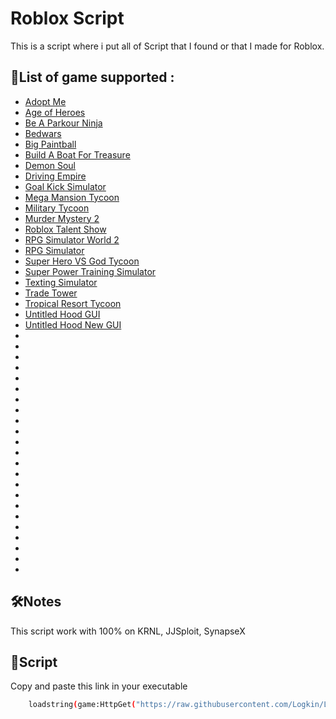 # Roblox Script

This is a script where i put all of Script that I found or that I made for Roblox. 




## 🚀List of game supported :

- [Adopt Me](https://www.roblox.com/games/920587237/Adopt-Me)
- [Age of Heroes](https://www.roblox.com/games/4866692557/Age-of-Heroes)
- [Be A Parkour Ninja](https://www.roblox.com/games/147848991/Be-A-Parkour-Ninja)
- [Bedwars](https://www.roblox.com/games/6872265039/BedWars-PENGUIN-SURVIVAL)
- [Big Paintball](https://www.roblox.com/games/3527629287/BIG-Paintball)
- [Build A Boat For Treasure](https://www.roblox.com/games/537413528/Build-A-Boat-For-Treasure)
- [Demon Soul](https://www.roblox.com/games/8069117419/UPD3-4-Demon-Soul-Simulator)
- [Driving Empire](https://www.roblox.com/games/3351674303/BIG-UPDATE-Driving-Empire)
- [Goal Kick Simulator](https://www.roblox.com/games/9281034297/UPD-X5-3-Goal-Kick-Simulator)
- [Mega Mansion Tycoon](https://www.roblox.com/games/8328351891/LIMITED-Mega-Mansion-Tycoon)
- [Military Tycoon](https://www.roblox.com/games/7180042682/BLACKHAWK-Military-Tycoon)
- [Murder Mystery 2](https://www.roblox.com/games/142823291/Murder-Mystery-2)
- [Roblox Talent Show](https://www.roblox.com/games/10851599/Roblox-Talent-Show)
- [RPG Simulator World 2](https://www.roblox.com/games/4628853904/World-2)
- [RPG Simulator](https://www.roblox.com/games/2990100290/T6-UPD-20-RPG-Simulator)
- [Super Hero VS God Tycoon](https://www.roblox.com/games/7424863999/Super-Hero-VS-God-Tycoon)
- [Super Power Training Simulator](https://www.roblox.com/games/2202352383/Super-Power-Training-Simulator)
- [Texting Simulator](https://www.roblox.com/games/2580982329/UPDATE-Texting-Simulator)
- [Trade Tower](https://www.roblox.com/games/5023820864/Trade-Tower)
- [Tropical Resort Tycoon](https://www.roblox.com/games/5534174456/Tropical-Resort-Tycoon)
- [Untitled Hood GUI](https://www.roblox.com/games/7800644383/Untitled-Hood)
- [Untitled Hood New GUI](https://www.roblox.com/games/9183932460/Untitled-Hood)
- []()
- []()
- []()
- []()
- []()
- []()
- []()
- []()
- []()
- []()
- []()
- []()
- []()
- []()
- []()
- []()
- []()
- []()
- []()
- []()
- []()
- []()
- []()



## 🛠Notes

This script work with 100% on KRNL, JJSploit, SynapseX


## 🔗Script

Copy and paste this link in your executable

```bash
    loadstring(game:HttpGet("https://raw.githubusercontent.com/Logkin/LogkinRobloxScriptHub/main/guiscript.txt"))()
```
